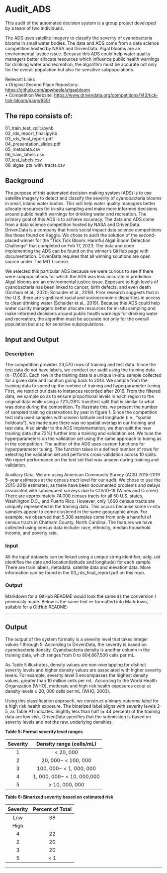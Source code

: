 # Audit_ADS
This audit of the automated decision system is a group project developed by a team of two individuals.

The ADS uses satellite imagery to classify the severity of cyanobacteria blooms in small water bodies. The data and ADS come from a data science competition hosted by NASA and DrivenData. Algal blooms are an environmental justice issue. Because this ADS could help water quality managers better allocate resources which influence public health warnings for drinking water and recreation, the algorithm must be accurate not only for the overall population but also for sensitive subpopulations.

Relevant Links <br>
• Original Second Place Repository: https://github.com/apwheele/algaebloom <br>
• Competition Website: https://www.drivendata.org/competitions/143/tick-tick-bloom/page/650/ <br>

## The repo consists of:
01_train_test_split.ipynb <br>
02_rds_report_final.ipynb <br>
03_rds_final_report.pdf <br>
04_presentation_slides.pdf <br>
05_metadata.csv <br>
06_train_labels.csv <br>
07_test_labels.csv <br>
08_algae_pts_with_tracts.csv <br>

## Background

The purpose of this automated decision-making system (ADS) is to use satellite imagery to detect and classify the severity of cyanobacteria blooms in small, inland water bodies. This will help water quality managers better allocate resources for in-situ sampling and make more informed decisions around public health warnings for drinking water and recreation. The primary goal of this ADS is to achieve accuracy. The data and ADS come from a data science competition hosted by NASA and DrivenData. DrivenData is a company that hosts social impact data science competitions like those found on Kaggle. We chose to audit the solution of the second-placed winner for the "Tick Tick Bloom: Harmful Algal Bloom Detection Challenge" that completed on Feb 17, 2023. The data and code implementing the ADS can be found on the winner’s GitHub page with documentation. DrivenData requires that all winning solutions are open source under The MIT License.

We selected this particular ADS because we were curious to see if there were subpopulations for which the ADS was less accurate in prediction. Algal blooms are an environmental justice issue. Exposure to high levels of cyanobacteria has been linked to cancer, birth defects, and even death (Gorham et al., 2020; Schaider et al., 2019). Prior research suggests that in the U.S. there are significant racial and socioeconomic disparities in access to clean drinking water (Schaider et al., 2019). Because this ADS could help water quality managers better allocate resources for in-situ sampling and make informed decisions around public health warnings for drinking water and recreation, the algorithm must be accurate not only for the overall population but also for sensitive subpopulations.

## Input and Output

### Description

The competition provides 23,570 rows of training and test data. Since the test data do not have labels, we conduct our audit using the training data (n=17,060). Each row in the training data is a unique in-situ sample collected for a given date and location going back to 2013. We sample from the training data to speed up the runtime of training and hyperparameter tuning. First, we restrict our data to instances recorded after 2016. From the filtered data, we sample so as to ensure proportional levels in each region to the original data while using a 72%/28% train/test split that is similar to what was done during the competition. To illustrate this, we present the number of sampled training observations by year in figure 1. Since the competition test data used samples with unseen latitude and longitude (i.e., "spatial holdouts"), we made sure there was no spatial overlap in our training and test data. Also similar to the ADS implementation, we then split the new training data (the 72%) further into a training and validation set. We tune the hyperparameters on the validation set using the same approach to tuning as in the competition. The author of the ADS uses custom functions for hyperparameter tuning. The function takes in a defined number of rows for selecting the validation set and performs cross-validation across 10 splits. We report performance on the test set that was unseen during training and validation.

Auxiliary Data. We are using American Community Survey (ACS) 2015-2019 5-year estimates at the census tract level for our audit. We chose to use the 2015-2019 estimates, as there have been documented problems and delays associated with subsequent surveys due to COVID-19 (Wines and Cramer). There are approximately 74,000 census tracts for all 50 U.S. states, Washington D.C., and Puerto Rico. However, only 1,660 census tracts are uniquely represented in the training data. This occurs because some in-situ samples appear to come clustered in the same geographic areas. For example, we observed that 5,308 samples come from only a handful of census tracts in Chatham County, North Carolina. The features we have collected using census data include: race, ethnicity, median household income, and poverty rate.

### Input
All the input datasets can be linked using a unique string identifier, uidg. uid identifies the date and location(latitude and longitude) for each sample. There are train labels, metadata, satellite data and elevation data. More information can be found in the 03_rds_final_report.pdf on this repo.

### Output

Markdown for a GitHub README would look the same as the conversion I previously made. Below is the same text re-formatted into Markdown, suitable for a GitHub README:

---

## Output

The output of the system formally is a severity level that takes integer values 1 through 5. According to DrivenData, the severity is based on cyanobacteria density. Cyanobacteria density is another column in the training data, which ranges from 0 to 804,667,500 cells per mL. 

As Table 5 illustrates, density values are non-overlapping for distinct severity levels and higher density values are associated with higher severity levels. For example, severity level 5 encompasses the highest density values, greater than 10 million cells per mL. According to the World Health Organization (WHO), moderate and high risk health exposures occur at density levels ≥ 20, 000 cells per mL (WHO, 2003). 

Using this classification approach, we construct a binary outcome label for a high risk health exposure. The binarized label aligns with severity levels 2-5, as Table A1 indicates. Slightly less than half (≈ 44 percent) of the training data are low-risk. DrivenData specifies that the submission is based on severity levels and not the raw, underlying densities.

**Table 5: Formal severity level ranges**

| Severity | Density range (cells/mL) |
|:--------:|:------------------------:|
|    1     | < 20, 000                |
|    2     | 20, 000− < 100, 000      |
|    3     | 100, 000− < 1, 000, 000  |
|    4     | 1, 000, 000− < 10, 000,000|
|    5     | ≥ 10, 000, 000           |

**Table 6: Binarized severity based on estimated risk**

| Severity | Percent of Total |
|:--------:|:----------------:|
|    Low   |        38        |
|    High  |                  |
|    4     |        22        |
|    2     |        20        |
|    3     |        20        |
|    5     |        < 1       |

---


